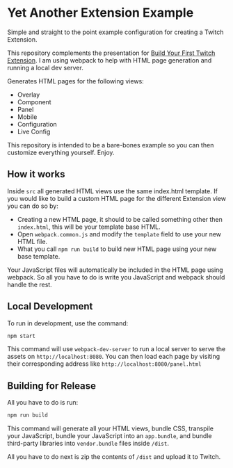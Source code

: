 # Yet Another Extension Example

Simple and straight to the point example configuration for creating a Twitch Extension.

This repository complements the presentation for [Build Your First Twitch Extension](https://docs.google.com/presentation/d/1wAA1dzMM74RwLWCtp_SqtktVzp4I2sQYz_mwl5wq2Cs/edit?usp=sharing). I am using webpack to help with HTML page generation and running a local dev server.

Generates HTML pages for the following views:

- Overlay
- Component
- Panel
- Mobile
- Configuration
- Live Config

This repository is intended to be a bare-bones example so you can then customize everything yourself. Enjoy.

## How it works

Inside `src` all generated HTML views use the same index.html template. If you would like to build a custom HTML page for the different Extension view you can do so by:

- Creating a new HTML page, it should to be called something other then `index.html`, this will be your template base HTML.
- Open `webpack.common.js` and modify the `template` field to use your new HTML file.
- What you call `npm run build` to build new HTML page using your new base template.

Your JavaScript files will automatically be included in the HTML page using webpack. So all you have to do is write you JavaScript and webpack should handle the rest.

## Local Development

To run in development, use the command:

```bash
npm start

```

This command will use `webpack-dev-server` to run a local server to serve the assets on `http://localhost:8080`. You can then load each page by visiting their corresponding address like `http://localhost:8080/panel.html`

## Building for Release

All you have to do is run:

```bash
npm run build
```

This command will generate all your HTML views, bundle CSS, transpile your JavaScript, bundle your JavaScript into an `app.bundle`, and bundle third-party libraries into `vendor.bundle` files inside `/dist`.

All you have to do next is zip the contents of `/dist` and upload it to Twitch.
